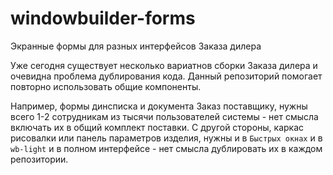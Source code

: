 # windowbuilder-forms
Экранные формы для разных интерфейсов Заказа дилера

Уже сегодня существует несколько вариатнов сборки Заказа дилера и очевидна проблема дублирования кода. Данный репозиторий помогает повторно использовать общие компоненты.

Например, формы динсписка и документа Заказ поставщику, нужны всего 1-2 сотрудникам из тысячи пользователей системы - нет смысла включать их в общий комплект поставки. С другой стороны, каркас рисовалки или панель параметров изделия, нужны и в `Быстрых окнах` и в `wb-light` и в полном интерфейсе - нет смысла дублировать их в каждом репозитории.
